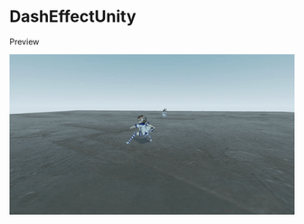 # DashEffectUnity
Preview

![Take1](https://github.com/Azhar564/DashEffectUnity/blob/main/SimpleDashEffect/Recordings/Take1.gif)
